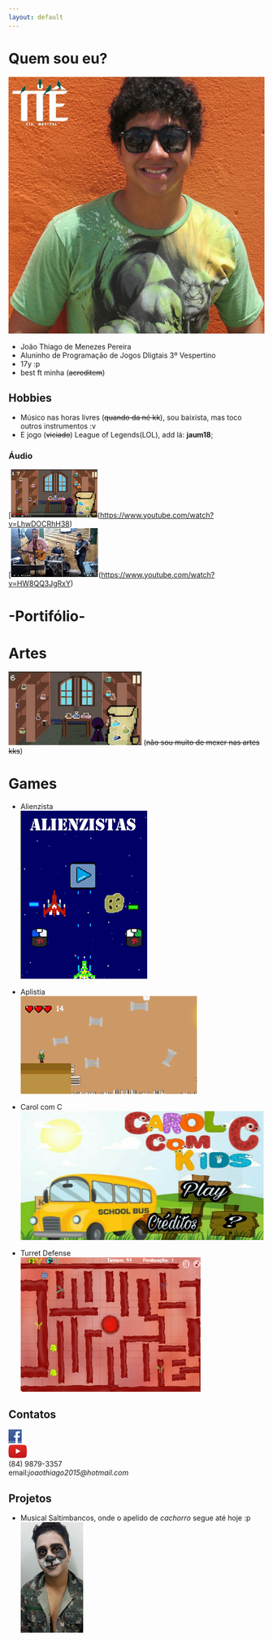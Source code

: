 ```yaml
---
layout: default
---
```


# Quem sou eu?
![](thiagou.png)  

* João Thiago de Menezes Pereira
* Aluninho de Programação de Jogos DIigtais 3º Vespertino
* 17y :p
* best ft minha (~~acreditem~~)

## Hobbies
 * Músico nas horas livres (~~quando da né kk~~), sou baixista, mas toco outros instrumentos :v
 * E jogo (~~viciado~~) League of Legends(LOL), add lá: **jaum18**;

###  Áudio
[![](a.png)(https://www.youtube.com/watch?v=LhwDOCRhH38)   
[![](aa.png)(https://www.youtube.com/watch?v=HW8QQ3JgRxY)


# -Portifólio-    


# Artes
![](aa.gif) (~~não sou muito de mexer nas artes kks~~)



# Games 
* Alienzista  
[![](alienzista.png)](https://joaothiago06.github.io/Alienzistas/)  
* Aplistia  
[![](aplistia.png)](https://joaothiago06.github.io/Aplistia_/)    
* Carol com C  
[![](carol.png)](https://joaothiago06.github.io/CarolcomC/)

* Turret Defense  
[![](torre.png)](https://joaothiago06.github.io/Turret%20Bacterium/)

## Contatos  

[![](face.png)](https://www.facebook.com/joaothiago.pereira.7)   
[![](youtube.png)](https://www.youtube.com/channel/UCWCkuhb_VKzn48nZdGiKBwA?view_as=subscriber)  
(84) 9879-3357  
email:_joaothiago2015@hotmail.com_  

## Projetos
* Musical Saltimbancos, onde o apelido de _cachorro_ segue até hoje :p                              
 ![](jo.png) 


